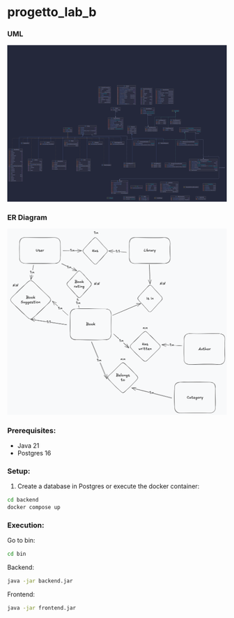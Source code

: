 # progetto_lab_b

### UML

![UML Diagram](./doc/backend_uml.png)

### ER Diagram
![UML Diagram](./doc/book_recommender_er.png)


### Prerequisites:
- Java 21
- Postgres 16

### Setup:
1. Create a database in Postgres or execute the docker container:
```bash
cd backend
docker compose up
```

### Execution:

Go to bin:
```bash
cd bin
```

Backend:
```bash
java -jar backend.jar
```

Frontend:
```bash
java -jar frontend.jar
```
